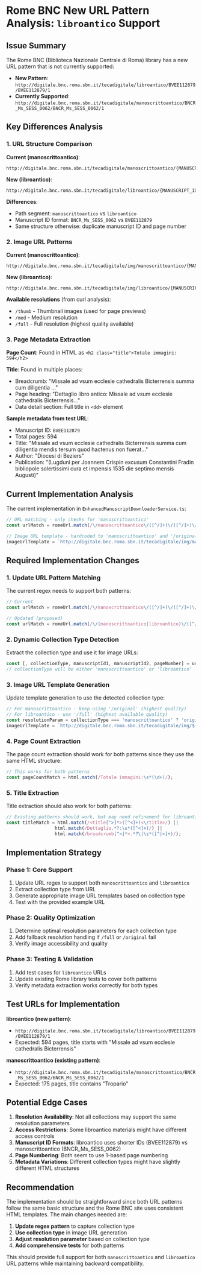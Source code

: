 # Rome BNC New URL Pattern Analysis: `libroantico` Support

## Issue Summary
The Rome BNC (Biblioteca Nazionale Centrale di Roma) library has a new URL pattern that is not currently supported:
- **New Pattern**: `http://digitale.bnc.roma.sbn.it/tecadigitale/libroantico/BVEE112879/BVEE112879/1`
- **Currently Supported**: `http://digitale.bnc.roma.sbn.it/tecadigitale/manoscrittoantico/BNCR_Ms_SESS_0062/BNCR_Ms_SESS_0062/1`

## Key Differences Analysis

### 1. URL Structure Comparison

**Current (manoscrittoantico)**:
```
http://digitale.bnc.roma.sbn.it/tecadigitale/manoscrittoantico/{MANUSCRIPT_ID}/{MANUSCRIPT_ID}/{PAGE_NUMBER}
```

**New (libroantico)**:
```
http://digitale.bnc.roma.sbn.it/tecadigitale/libroantico/{MANUSCRIPT_ID}/{MANUSCRIPT_ID}/{PAGE_NUMBER}
```

**Differences**:
- Path segment: `manoscrittoantico` vs `libroantico`
- Manuscript ID format: `BNCR_Ms_SESS_0062` vs `BVEE112879`
- Same structure otherwise: duplicate manuscript ID and page number

### 2. Image URL Patterns

**Current (manoscrittoantico)**:
```
http://digitale.bnc.roma.sbn.it/tecadigitale/img/manoscrittoantico/{MANUSCRIPT_ID}/{MANUSCRIPT_ID}/{PAGE}/original
```

**New (libroantico)**:
```
http://digitale.bnc.roma.sbn.it/tecadigitale/img/libroantico/{MANUSCRIPT_ID}/{MANUSCRIPT_ID}/{PAGE}/full
```

**Available resolutions** (from curl analysis):
- `/thumb` - Thumbnail images (used for page previews)
- `/med` - Medium resolution 
- `/full` - Full resolution (highest quality available)

### 3. Page Metadata Extraction

**Page Count**: Found in HTML as `<h2 class="title">Totale immagini: 594</h2>`

**Title**: Found in multiple places:
- Breadcrumb: "Missale ad vsum ecclesie cathedralis Bicterrensis summa cum diligentia ..."
- Page heading: "Dettaglio libro antico: Missale ad vsum ecclesie cathedralis Bicterrensis..."
- Data detail section: Full title in `<dd>` element

**Sample metadata from test URL**:
- Manuscript ID: `BVEE112879`
- Total pages: 594
- Title: "Missale ad vsum ecclesie cathedralis Bicterrensis summa cum diligentia mendis tersum quod hactenus non fuerat..."
- Author: "Diocesi di Beziers"
- Publication: "(Lugduni per Joannem Crispin excusum Constantini Fradin bibliopole solertissimi cura et impensis 1535 die septimo mensis Augusti)"

## Current Implementation Analysis

The current implementation in `EnhancedManuscriptDownloaderService.ts`:

```typescript
// URL matching - only checks for 'manoscrittoantico'
const urlMatch = romeUrl.match(/\/manoscrittoantico\/([^/]+)\/([^/]+)\/(\d+)/);

// Image URL template - hardcoded to 'manoscrittoantico' and '/original'
imageUrlTemplate = `http://digitale.bnc.roma.sbn.it/tecadigitale/img/manoscrittoantico/${manuscriptId}/${manuscriptId}/PAGENUM/original`;
```

## Required Implementation Changes

### 1. Update URL Pattern Matching

The current regex needs to support both patterns:

```typescript
// Current
const urlMatch = romeUrl.match(/\/manoscrittoantico\/([^/]+)\/([^/]+)\/(\d+)/);

// Updated (proposed)
const urlMatch = romeUrl.match(/\/(manoscrittoantico|libroantico)\/([^/]+)\/([^/]+)\/(\d+)/);
```

### 2. Dynamic Collection Type Detection

Extract the collection type and use it for image URLs:

```typescript
const [, collectionType, manuscriptId1, manuscriptId2, pageNumber] = urlMatch;
// collectionType will be either 'manoscrittoantico' or 'libroantico'
```

### 3. Image URL Template Generation

Update template generation to use the detected collection type:

```typescript
// For manoscrittoantico - keep using '/original' (highest quality)
// For libroantico - use '/full' (highest available quality)
const resolutionParam = collectionType === 'manoscrittoantico' ? 'original' : 'full';
imageUrlTemplate = `http://digitale.bnc.roma.sbn.it/tecadigitale/img/${collectionType}/${manuscriptId}/${manuscriptId}/PAGENUM/${resolutionParam}`;
```

### 4. Page Count Extraction

The page count extraction should work for both patterns since they use the same HTML structure:

```typescript
// This works for both patterns
const pageCountMatch = html.match(/Totale immagini:\s*(\d+)/);
```

### 5. Title Extraction

Title extraction should also work for both patterns:

```typescript
// Existing patterns should work, but may need refinement for libroantico specific content
const titleMatch = html.match(/<title[^>]*>([^<]+)<\/title>/) || 
                  html.match(/Dettaglio.*?:\s*([^<]+)/) ||
                  html.match(/breadcrumb[^>]*>.*?\|\s*([^|<]+)/);
```

## Implementation Strategy

### Phase 1: Core Support
1. Update URL regex to support both `manoscrittoantico` and `libroantico`
2. Extract collection type from URL
3. Generate appropriate image URL templates based on collection type
4. Test with the provided example URL

### Phase 2: Quality Optimization
1. Determine optimal resolution parameters for each collection type
2. Add fallback resolution handling if `/full` or `/original` fail
3. Verify image accessibility and quality

### Phase 3: Testing & Validation
1. Add test cases for `libroantico` URLs
2. Update existing Rome library tests to cover both patterns
3. Verify metadata extraction works correctly for both types

## Test URLs for Implementation

**libroantico (new pattern)**:
- `http://digitale.bnc.roma.sbn.it/tecadigitale/libroantico/BVEE112879/BVEE112879/1`
- Expected: 594 pages, title starts with "Missale ad vsum ecclesie cathedralis Bicterrensis"

**manoscrittoantico (existing pattern)**:
- `http://digitale.bnc.roma.sbn.it/tecadigitale/manoscrittoantico/BNCR_Ms_SESS_0062/BNCR_Ms_SESS_0062/1`
- Expected: 175 pages, title contains "Tropario"

## Potential Edge Cases

1. **Resolution Availability**: Not all collections may support the same resolution parameters
2. **Access Restrictions**: Some libroantico materials might have different access controls
3. **Manuscript ID Formats**: libroantico uses shorter IDs (BVEE112879) vs manoscrittoantico (BNCR_Ms_SESS_0062)
4. **Page Numbering**: Both seem to use 1-based page numbering
5. **Metadata Variations**: Different collection types might have slightly different HTML structures

## Recommendation

The implementation should be straightforward since both URL patterns follow the same basic structure and the Rome BNC site uses consistent HTML templates. The main changes needed are:

1. **Update regex pattern** to capture collection type
2. **Use collection type** in image URL generation  
3. **Adjust resolution parameter** based on collection type
4. **Add comprehensive tests** for both patterns

This should provide full support for both `manoscrittoantico` and `libroantico` URL patterns while maintaining backward compatibility.